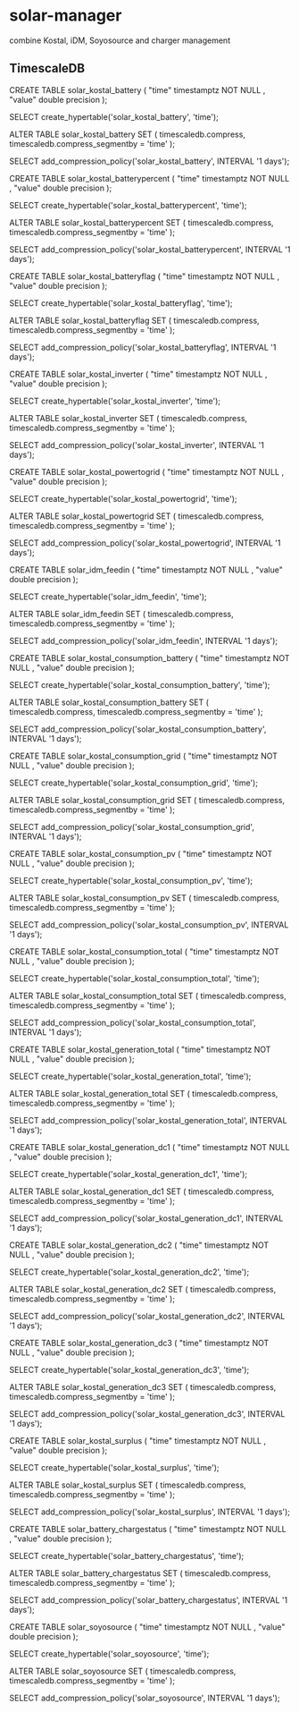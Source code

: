 # solar-manager

combine Kostal, iDM, Soyosource and charger management


## TimescaleDB

CREATE TABLE solar_kostal_battery ( "time" timestamptz NOT NULL , "value" double precision
);

SELECT create_hypertable('solar_kostal_battery', 'time');

ALTER TABLE solar_kostal_battery SET ( timescaledb.compress, timescaledb.compress_segmentby = 'time' );

SELECT add_compression_policy('solar_kostal_battery', INTERVAL '1 days');

CREATE TABLE solar_kostal_batterypercent ( "time" timestamptz NOT NULL , "value" double precision
);

SELECT create_hypertable('solar_kostal_batterypercent', 'time');

ALTER TABLE solar_kostal_batterypercent SET ( timescaledb.compress, timescaledb.compress_segmentby = 'time' );

SELECT add_compression_policy('solar_kostal_batterypercent', INTERVAL '1 days');

CREATE TABLE solar_kostal_batteryflag ( "time" timestamptz NOT NULL , "value" double precision
);

SELECT create_hypertable('solar_kostal_batteryflag', 'time');

ALTER TABLE solar_kostal_batteryflag SET ( timescaledb.compress, timescaledb.compress_segmentby = 'time' );

SELECT add_compression_policy('solar_kostal_batteryflag', INTERVAL '1 days');

CREATE TABLE solar_kostal_inverter ( "time" timestamptz NOT NULL , "value" double precision
);

SELECT create_hypertable('solar_kostal_inverter', 'time');

ALTER TABLE solar_kostal_inverter SET ( timescaledb.compress, timescaledb.compress_segmentby = 'time' );

SELECT add_compression_policy('solar_kostal_inverter', INTERVAL '1 days');

CREATE TABLE solar_kostal_powertogrid ( "time" timestamptz NOT NULL , "value" double precision
);

SELECT create_hypertable('solar_kostal_powertogrid', 'time');

ALTER TABLE solar_kostal_powertogrid SET ( timescaledb.compress, timescaledb.compress_segmentby = 'time' );

SELECT add_compression_policy('solar_kostal_powertogrid', INTERVAL '1 days');

CREATE TABLE solar_idm_feedin ( "time" timestamptz NOT NULL , "value" double precision
);

SELECT create_hypertable('solar_idm_feedin', 'time');

ALTER TABLE solar_idm_feedin SET ( timescaledb.compress, timescaledb.compress_segmentby = 'time' );

SELECT add_compression_policy('solar_idm_feedin', INTERVAL '1 days');

CREATE TABLE solar_kostal_consumption_battery ( "time" timestamptz NOT NULL , "value" double precision
);

SELECT create_hypertable('solar_kostal_consumption_battery', 'time');

ALTER TABLE solar_kostal_consumption_battery SET ( timescaledb.compress, timescaledb.compress_segmentby = 'time' );

SELECT add_compression_policy('solar_kostal_consumption_battery', INTERVAL '1 days');

CREATE TABLE solar_kostal_consumption_grid ( "time" timestamptz NOT NULL , "value" double precision
);

SELECT create_hypertable('solar_kostal_consumption_grid', 'time');

ALTER TABLE solar_kostal_consumption_grid SET ( timescaledb.compress, timescaledb.compress_segmentby = 'time' );

SELECT add_compression_policy('solar_kostal_consumption_grid', INTERVAL '1 days');

CREATE TABLE solar_kostal_consumption_pv ( "time" timestamptz NOT NULL , "value" double precision
);

SELECT create_hypertable('solar_kostal_consumption_pv', 'time');

ALTER TABLE solar_kostal_consumption_pv SET ( timescaledb.compress, timescaledb.compress_segmentby = 'time' );

SELECT add_compression_policy('solar_kostal_consumption_pv', INTERVAL '1 days');

CREATE TABLE solar_kostal_consumption_total ( "time" timestamptz NOT NULL , "value" double precision
);

SELECT create_hypertable('solar_kostal_consumption_total', 'time');

ALTER TABLE solar_kostal_consumption_total SET ( timescaledb.compress, timescaledb.compress_segmentby = 'time' );

SELECT add_compression_policy('solar_kostal_consumption_total', INTERVAL '1 days');

CREATE TABLE solar_kostal_generation_total ( "time" timestamptz NOT NULL , "value" double precision
);

SELECT create_hypertable('solar_kostal_generation_total', 'time');

ALTER TABLE solar_kostal_generation_total SET ( timescaledb.compress, timescaledb.compress_segmentby = 'time' );

SELECT add_compression_policy('solar_kostal_generation_total', INTERVAL '1 days');

CREATE TABLE solar_kostal_generation_dc1 ( "time" timestamptz NOT NULL , "value" double precision
);

SELECT create_hypertable('solar_kostal_generation_dc1', 'time');

ALTER TABLE solar_kostal_generation_dc1 SET ( timescaledb.compress, timescaledb.compress_segmentby = 'time' );

SELECT add_compression_policy('solar_kostal_generation_dc1', INTERVAL '1 days');

CREATE TABLE solar_kostal_generation_dc2 ( "time" timestamptz NOT NULL , "value" double precision
);

SELECT create_hypertable('solar_kostal_generation_dc2', 'time');

ALTER TABLE solar_kostal_generation_dc2 SET ( timescaledb.compress, timescaledb.compress_segmentby = 'time' );

SELECT add_compression_policy('solar_kostal_generation_dc2', INTERVAL '1 days');

CREATE TABLE solar_kostal_generation_dc3 ( "time" timestamptz NOT NULL , "value" double precision
);

SELECT create_hypertable('solar_kostal_generation_dc3', 'time');

ALTER TABLE solar_kostal_generation_dc3 SET ( timescaledb.compress, timescaledb.compress_segmentby = 'time' );

SELECT add_compression_policy('solar_kostal_generation_dc3', INTERVAL '1 days');

CREATE TABLE solar_kostal_surplus ( "time" timestamptz NOT NULL , "value" double precision
);

SELECT create_hypertable('solar_kostal_surplus', 'time');

ALTER TABLE solar_kostal_surplus SET ( timescaledb.compress, timescaledb.compress_segmentby = 'time' );

SELECT add_compression_policy('solar_kostal_surplus', INTERVAL '1 days');

CREATE TABLE solar_battery_chargestatus ( "time" timestamptz NOT NULL , "value" double precision
);

SELECT create_hypertable('solar_battery_chargestatus', 'time');

ALTER TABLE solar_battery_chargestatus SET ( timescaledb.compress, timescaledb.compress_segmentby = 'time' );

SELECT add_compression_policy('solar_battery_chargestatus', INTERVAL '1 days');

CREATE TABLE solar_soyosource ( "time" timestamptz NOT NULL , "value" double precision
);

SELECT create_hypertable('solar_soyosource', 'time');

ALTER TABLE solar_soyosource SET ( timescaledb.compress, timescaledb.compress_segmentby = 'time' );

SELECT add_compression_policy('solar_soyosource', INTERVAL '1 days');